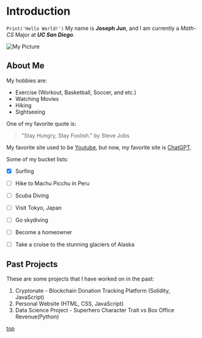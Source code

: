 # Introduction

`Print('Hello World!')` My name is **Joseph Jun**, and I am currently a _Math-CS_ Major at **_UC San Diego_**. 

![My Picture](Picture/img1.JPG)

## About Me
My hobbies are:
- Exercise (Workout, Basketball, Soccer, and etc.)
- Watching Movies
- Hiking
- Sightseeing

One of my favorite quote is:
> "Stay Hungry, Stay Foolish." by Steve Jobs

My favorite site used to be [Youtube](www.youtube.com), but now, my favorite site is [ChatGPT](https://chat.openai.com/).

Some of my bucket lists:
- [x] Surfing
- [ ] Hike to Machu Picchu in Peru
- [ ] Scuba Diving
- [ ] Visit Tokyo, Japan
- [ ] Go skydiving
- [ ] Become a homeowner
- [ ] Take a cruise to the stunning glaciers of Alaska


## Past Projects

These are some projects that I have worked on in the past:
1. Cryptonate - Blockchain Donation Tracking Platform  (Solidity, JavaScript)
2. Personal Website (HTML, CSS, JavaScript)
3. Data Science Project - Superhero Character Trait vs Box Office Revenue(Python)


[top](#introduction)